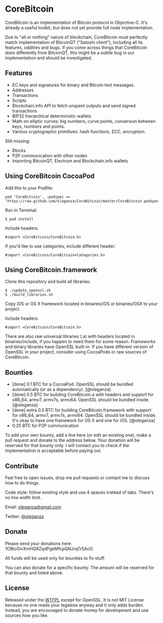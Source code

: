 CoreBitcoin
===========

CoreBitcoin is an implementation of Bitcoin protocol in Objective-C. It's already a useful toolkit, but does not yet provide full node implementation.

Due to "all or nothing" nature of blockchain, CoreBitcoin must perfectly match implementation of BitcoinQT ("Satoshi client"), including all its features, oddities and bugs. If you come across things that CoreBitcoin does differently from BitcoinQT, this might be a subtle bug in our implementation and should be investigated.

Features
--------

- EC keys and signatures for binary and Bitcoin text messages.
- Addresses
- Transactions
- Scripts
- Blockchain.info API to fetch unspent outputs and send signed transactions
- BIP32 hierarchical deterministic wallets
- Math on elliptic curves: big numbers, curve points, conversion between keys, numbers and points.
- Various cryptographic primitives: hash functions, ECC, encryption.

Still missing:

- Blocks
- P2P communication with other nodes
- Importing BitcoinQT, Electrum and Blockchain.info wallets


Using CoreBitcoin CocoaPod
--------------------------

Add this to your Podfile:

    pod 'CoreBitcoin', :podspec => 'https://raw.github.com/oleganza/CoreBitcoin/master/CoreBitcoin.podspec'

Run in Terminal:

    $ pod install

Include headers:

	#import <CoreBitcoin/CoreBitcoin.h>

If you'd like to use categories, include different header:

	#import <CoreBitcoin/CoreBitcoin+Categories.h>


Using CoreBitcoin.framework
---------------------------

Clone this repository and build all libraries:

	$ ./update_openssl.sh
	$ ./build_libraries.sh

Copy iOS or OS X framework located in binaries/iOS or binaries/OSX to your project.

Include headers:

	#import <CoreBitcoin/CoreBitcoin.h>
	
There are also raw universal libraries (.a) with headers located in binaries/include, if you happen to need them for some reason. Frameworks and binary libraries have OpenSSL built-in. If you have different version of OpenSSL in your project, consider using CocoaPods or raw sources of CoreBitcoin.


Bounties
--------

- [done] 0.1 BTC for a CocoaPod. OpenSSL should be bundled automatically (or as a dependency). [@oleganza]
- [done] 0.5 BTC for building CoreBitcoin.a with headers and support for x86_64, armv7, armv7s, armv64. OpenSSL should be bundled inside. [@oleganza]
- [done] extra 0.5 BTC for building CoreBitcoin.framework with support for x86_64, armv7, armv7s, armv64. OpenSSL should be bundled inside. It's okay to have one framework for OS X and one for iOS. [@oleganza]
- 0.25 BTC for P2P communication

To add your own bounty, add a line here (or edit an existing one), make a pull request and donate to the address below. Your donation will be reserved for that bounty only. I will contact you to check if the implementation is acceptable before paying out.


Contribute
----------

Feel free to open issues, drop me pull requests or contact me to discuss how to do things.

Code style: follow existing style and use 4 spaces instead of tabs. There's no line width limit.

Email: [oleganza@gmail.com](mailto:oleganza@gmail.com)

Twitter: [@oleganza](http://twitter.com/oleganza)


Donate
------

Please send your donations here: 1CBtcGivXmHQ8ZqdPgeMfcpQNJrqTrSAcG.

All funds will be used only for bounties to fix stuff.

You can also donate for a specific bounty. The amount will be reserved for that bounty and listed above.


License
-------

Released under the [WTFPL](http://www.wtfpl.net) except for OpenSSL. It is not MIT License because no one reads your legalese anyway and it only adds burden. Instead, you are encouraged to donate money for development and use sources how you like.

